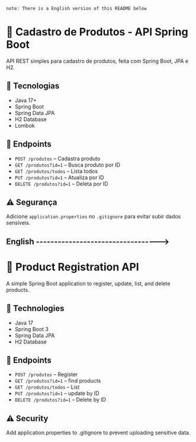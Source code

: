 `note: There is a English version of this README below`

# 🛒 Cadastro de Produtos - API Spring Boot

API REST simples para cadastro de produtos, feita com Spring Boot, JPA e H2.

## 🚀 Tecnologias
- Java 17+
- Spring Boot
- Spring Data JPA
- H2 Database
- Lombok

## 🔗 Endpoints

- `POST /produtos` – Cadastra produto  
- `GET /produtos?id=1` – Busca produto por ID  
- `GET /produtos/todos` – Lista todos  
- `PUT /produtos?id=1` – Atualiza por ID  
- `DELETE /produtos?id=1` – Deleta por ID  

## ⚠️ Segurança
Adicione `application.properties` no `.gitignore` para evitar subir dados sensíveis.

## English ---------------------------------->
# 🛒 Product Registration API

A simple Spring Boot application to register, update, list, and delete products.

## 🚀 Technologies
- Java 17
- Spring Boot 3
- Spring Data JPA
- H2 Database

## 🔗 Endpoints

- `POST /produtos` – Register 
- `GET /produtos?id=1` – find products  
- `GET /produtos/todos` – List 
- `PUT /produtos?id=1` – update by ID  
- `DELETE /produtos?id=1` – Delete by ID  

## ⚠️ Security
Add application.properties to .gitignore to prevent uploading sensitive data.
